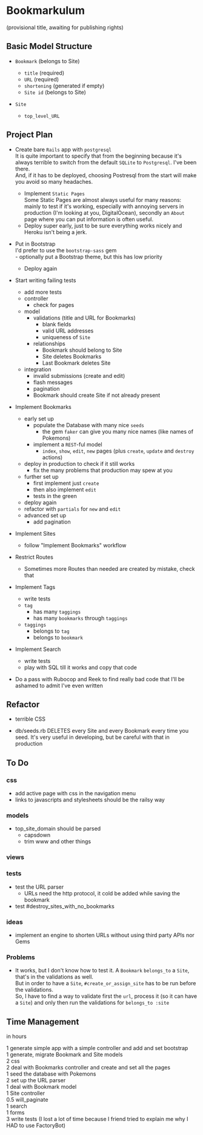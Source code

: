 # Bookmarkulum
(provisional title, awaiting for publishing rights)


## Basic Model Structure

- `Bookmark` (belongs to Site)
    - `title`      (required)
    - `URL`        (required)
    - `shortening` (generated if empty)
    - `Site id`    (belongs to Site)

- `Site`
    - `top_level_URL`

## Project Plan

- Create bare `Rails` app with `postgresql`    
    It is quite important to specify that from the beginning because it's always terrible to switch from the default `SQLite` to `Postgresql`. I've been there.     
    And, if it has to be deployed, choosing Postresql from the start will make you avoid so many headaches.
    - Implement `Static Pages`   
        Some Static Pages are almost always useful for many reasons: mainly to test if it's working, especially with annoying servers in production (I'm looking at you, DigitalOcean), secondly an `About` page where you can put information is often useful.
    - Deploy super early, just to be sure everything works nicely and Heroku isn't being a jerk.

- Put in Bootstrap   
    I'd prefer to use the `bootstrap-sass` gem   
        - optionally put a Bootstrap theme, but this has low priority
    - Deploy again
- Start writing failing tests
    - add more tests   
    - controller
        - check for pages
    - model
        - validations (title and URL for Bookmarks)
            - blank fields
            - valid URL addresses
            - uniqueness of `Site`
        - relationships
            - Bookmark should belong to Site
            - Site deletes Bookmarks
            - Last Bookmark deletes Site    
    - integration
        - invalid submissions (create and edit)
        - flash messages
        - pagination
        - Bookmark should create Site if not already present    
- Implement Bookmarks
    - early set up
        - populate the Database with many nice `seeds`   
            - the gem `faker` can give you many nice names (like names of Pokemons)
        - implement a `REST`-ful model 
            - `index`, `show`, `edit`, `new` pages (plus `create`, `update` and `destroy` actions)
    - deploy in production to check if it still works
        - fix the many problems that production may spew at you
    - further set up
        - first implement just `create`
        - then also implement `edit`
        - tests in the green 
    - deploy again
    - refactor with `partials` for `new` and `edit`
    - advanced set up
        - add pagination
- Implement Sites
    - follow "Implement Bookmarks" workflow
- Restrict Routes
    - Sometimes more Routes than needed are created by mistake, check that
- Implement Tags
    - write tests
    - `tag` 
        - has many `taggings`
        - has many `bookmarks` through `taggings`
    - `taggings` 
        - belongs to `tag` 
        - belongs to `bookmark`
- Implement Search
    - write tests
    - play with SQL till it works and copy that code
- Do a pass with Rubocop and Reek to find really bad code that I'll be ashamed to admit I've even written


## Refactor

- terrible CSS

- db/seeds.rb DELETES every Site and every Bookmark every time you seed. 
It's very useful in developing, but be careful with that in production

## To Do

### css
- add active page with css in the navigation menu
- links to javascripts and stylesheets should be the railsy way

### models
- top_site_domain should be parsed 
    - capsdown
    - trim www and other things

### views


### tests
- test the URL parser
    - URLs need the http protocol, it cold be added while saving the bookmark
- test #destroy_sites_with_no_bookmarks

### ideas
- implement an engine to shorten URLs without using third party APIs nor Gems


### Problems

- It works, but I don't know how to test it.
    A `Bookmark` `belongs_to` a `Site`, that's in the validations as well.  
    But in order to have a `Site`, `#create_or_assign_site` has to be run before the validations.  
    So, I have to find a way to validate first the `url`, process it (so it can have a `Site`) and only then run the validations for `belongs_to :site`

## Time Management

in hours

1   generate simple app with a simple controller and add and set bootstrap    
1   generate, migrate Bookmark and Site models   
2   css   
2   deal with Bookmarks controller and create and set all the pages    
1   seed the database with Pokemons    
2   set up the URL parser   
1   deal with Bookmark model   
1   Site controller   
0.5 will_paginate   
1   search   
1   forms   
3   write tests (I lost a lot of time because I friend tried to explain me why I HAD to use FactoryBot)



